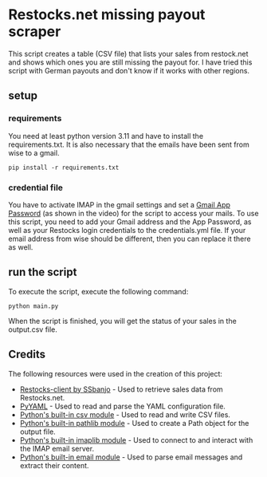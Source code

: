 # Restocks.net missing payout scraper

This script creates a table (CSV file) that lists your sales from restock.net and shows which ones you are still missing the payout for.
I have tried this script with German payouts and don't know if it works with other regions.

## setup
### requirements
You need at least python version 3.11 and have to install the requirements.txt.
It is also necessary that the emails have been sent from wise to a gmail.
```
pip install -r requirements.txt
```

### credential file
You have to activate IMAP in the gmail settings and set a [Gmail App Password](https://www.youtube.com/watch?v=hXiPshHn9Pw) (as shown in the video) for the script to access your mails.
To use this script, you need to add your Gmail address and the App Password, as well as your Restocks login credentials to the credentials.yml file.
If your email address from wise should be different, then you can replace it there as well.

## run the script
To execute the script, execute the following command:
```
python main.py
```
When the script is finished, you will get the status of your sales in the output.csv file.

## Credits

The following resources were used in the creation of this project:
- [Restocks-client by SSbanjo](https://github.com/SSbanjo/Restocks-client) - Used to retrieve sales data from Restocks.net.
- [PyYAML](https://pypi.org/project/PyYAML/) - Used to read and parse the YAML configuration file.
- [Python's built-in csv module](https://docs.python.org/3/library/csv.html) - Used to read and write CSV files.
- [Python's built-in pathlib module](https://docs.python.org/3/library/pathlib.html) - Used to create a Path object for the output file.
- [Python's built-in imaplib module](https://docs.python.org/3/library/imaplib.html) - Used to connect to and interact with the IMAP email server.
- [Python's built-in email module](https://docs.python.org/3/library/email.html) - Used to parse email messages and extract their content.
